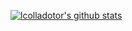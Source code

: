 [![lcolladotor's github stats](https://github-readme-stats-git-masterrstaa-rickstaa.vercel.app/api?username=lcolladotor&show_icons=true&theme=vision-friendly-dark)](https://github.com/anuraghazra/github-readme-stats)
